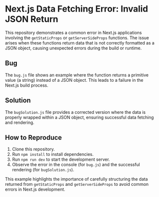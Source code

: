# Next.js Data Fetching Error: Invalid JSON Return

This repository demonstrates a common error in Next.js applications involving the `getStaticProps` or `getServerSideProps` functions.  The issue arises when these functions return data that is not correctly formatted as a JSON object, causing unexpected errors during the build or runtime.

## Bug
The `bug.js` file shows an example where the function returns a primitive value (a string) instead of a JSON object. This leads to a failure in the Next.js build process.

## Solution
The `bugSolution.js` file provides a corrected version where the data is properly wrapped within a JSON object, ensuring successful data fetching and rendering.

## How to Reproduce
1. Clone this repository.
2. Run `npm install` to install dependencies.
3. Run `npm run dev` to start the development server.
4. Observe the error in the console (for `bug.js`) and the successful rendering (for `bugSolution.js`).

This example highlights the importance of carefully structuring the data returned from `getStaticProps` and `getServerSideProps` to avoid common errors in Next.js development.